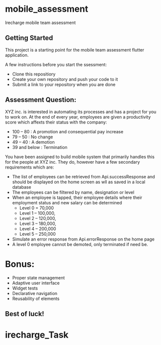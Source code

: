 # mobile_assessment

Irecharge mobile team assessment

## Getting Started

This project is a starting point for the mobile team assessment flutter application.

A few instructions before you start the ssessment:

- Clone this repositiory
- Create your own repository and push your code to it
- Submit a link to your repository when you are done

## Assessment Question:

XYZ inc. is interested in automating its processes and has a project for you to work on. At the end of every year, employees are given a productivity score which affexts their status with the company:

- 100 – 80 : A promotion and consequential pay increase
- 79 – 50 : No change
- 49 – 40 : A demotion
- 39 and below : Termination

You have been assigned to build mobile system that primarily handles this for the people at XYZ inc. They do, however have a few secondary requirements which are:

- The list of employees can be retrieved from Api.successResponse and should be displayed on the home screen as wll as saved in a local database
- The employees can be filtered by name, designation or level
- When an employee is tapped, their employee details where their employment status and new salary can be determined
  - Level 0 = 70,000
  - Level 1 – 100,000,
  - Level 2 – 120,000,
  - Level 3 – 180,000,
  - Level 4 – 200,000
  - Level 5 – 250,000
- Simulate an error response from Api.errorResponse on the home page
- A level 0 employee cannot be demoted, only terminated if need be.

# Bonus:

- Proper state management
- Adaptive user interface
- Widget tests
- Declarative navigation
- Reusability of elements

## Best of luck!
# irecharge_Task
